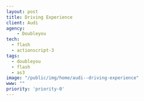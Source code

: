 ```yaml
---
layout: post
title: Driving Experience
client: Audi
agency:
    - Doubleyou
tech:
  - flash
  - actionscript-3
tags:
  - doubleyou
  - flash
  - as3
image: "/public/img/home/audi--driving-experience"
www: ""
priority: 'priority-0'
---
```

